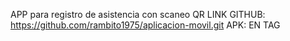 APP para registro de asistencia con scaneo QR
LINK GITHUB: https://github.com/rambito1975/aplicacion-movil.git
APK: EN TAG
